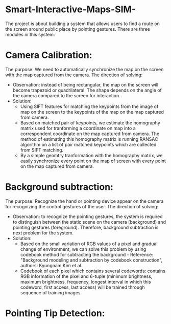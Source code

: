 # Smart-Interactive-Maps-SIM-
The project is about building a system that allows users to find a route on the screen around public place by pointing gestures.
There are three modules in this system:
# Camera Calibration:
The purpose: We need to automatically synchronize the map on the screen with the map captured from the camera.
The direction of solving: 
  - Observation: instead of being rectangular, the map on the screen will become trapezoid or quadrilateral. The shape depends on the angle of the camera compared to the screen for interaction.
  - Solution:
    + Using SIFT features for matching the keypoints from the image of map on the screen to the keypoints of the map on the map captured from camera.
    + Based on matched pair of keypoints, we estimate the homography matrix used for tranforming a coordinate on map into a correspondent coordinate on the map captured from camera. The method of estimating this homography matrix is running RANSAC algorithm on a list of pair matched keypoints which are collected from SIFT matching.
    + By a simple geomtry tranformation with the homography matrix, we easily synchronize every point on the map of screen with every point on the map captured from camera.

# Background subtraction:
The purpose: Recognize the hand or pointing device appear on the camera for recognizing the control gestures of the user.
The direction of solving:
  - Observation: to recognize the pointing gestures, the system is required to distinguish between the static scene on the camera (background) and pointing gestures (foreground). Therefore, background subtraction is next problem for the system.
  - Solution:
    + Based on the small variation of RGB values of a pixel and gradual change of environment, we can solve this problem by using codebook method for subtracting the background - Reference: "Background modeling and subtraction by codebook construction", authors: Kyungnam Kim et al.
    + Codebook of each pixel which contains several codewords: contains RGB information of the pixel and 6-tuple (minimum brightness, maximum brightness, frequency, longest interval in which this codeword, first access, last access) will be trained through sequence of training images. 
# Pointing Tip Detection:
